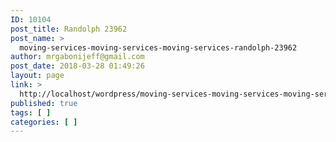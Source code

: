 ```yaml
---
ID: 10104
post_title: Randolph 23962
post_name: >
  moving-services-moving-services-moving-services-randolph-23962
author: mrgabonijeff@gmail.com
post_date: 2018-03-28 01:49:26
layout: page
link: >
  http://localhost/wordpress/moving-services-moving-services-moving-services-randolph-23962/
published: true
tags: [ ]
categories: [ ]
---
```

